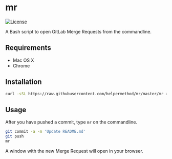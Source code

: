 # mr

[![License](https://img.shields.io/badge/license-MIT-blue.svg)](https://raw.githubusercontent.com/helpermethod/mr/master/LICENSE)

A Bash script to open GitLab Merge Requests from the commandline.

## Requirements

* Mac OS X
* Chrome

## Installation

```sh
curl -sSL https://raw.githubusercontent.com/helpermethod/mr/master/mr > /usr/local/bin/mr && chmod u+x /usr/local/bin/mr
```

## Usage

After you have pushed a commit, type `mr` on the commandline.

```sh
git commit -a -m 'Update README.md'
git push
mr
```

A window with the new Merge Request will open in your browser.
